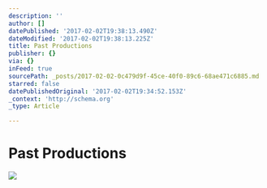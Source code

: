```yaml
---
description: ''
author: []
datePublished: '2017-02-02T19:38:13.490Z'
dateModified: '2017-02-02T19:38:13.225Z'
title: Past Productions
publisher: {}
via: {}
inFeed: true
sourcePath: _posts/2017-02-02-0c479d9f-45ce-40f0-89c6-68ae471c6885.md
starred: false
datePublishedOriginal: '2017-02-02T19:34:52.153Z'
_context: 'http://schema.org'
_type: Article

---
```

# Past Productions
![](https://the-grid-user-content.s3-us-west-2.amazonaws.com/23fea93a-7a1c-4f62-811e-5484245ca151.jpg)
